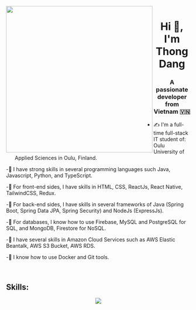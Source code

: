 <img align="left" width="400" src="https://github.githubassets.com/images/modules/profile/profile-first-repo.svg">
<h1 align="center">Hi 👋, I'm Thong Dang </h1>
<p align="center">
  <h3 align="center">A passionate developer from Vietnam 🇻🇳 </h3>
</p>


- ✍ I'm a full-time full-stack IT student of: Oulu University of Applied Sciences in Oulu, Finland.

-🌱 I have strong skills in several programming languages such Java, Javascript, Python, and TypeScript.

-🌱 For front-end sides, I have skills in HTML, CSS, ReactJs, React Native, TailwindCSS, Redux.

-🌱 For back-end sides, I have skills in several frameworks of Java (Spring Boot, Spring Data JPA, Spring Security) and NodeJs (ExpressJs).

-🌱 For databases, I know how to use Firebase, MySQL and PostgreSQL for SQL, and MongoDB, Firestore for NoSQL.

-🌱 I have several skills in Amazon Cloud Services such as AWS Elastic Beantalk, AWS S3 Bucket, AWS RDS.

-🌱 I know how to use Docker and Git tools.


<br />


## Skills:
<p align="center">

   <img src="https://skillicons.dev/icons?i=ts, py, js, java, react, redux, html, css, vscode, idea, aws, express, nodejs, firebase, spring, mysql, postgres, mongodb, docker, git, github" />
  
</p>
